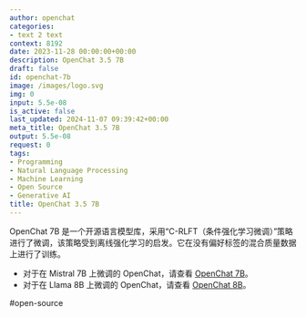 ```yaml
---
author: openchat
categories:
- text 2 text
context: 8192
date: 2023-11-28 00:00:00+00:00
description: OpenChat 3.5 7B
draft: false
id: openchat-7b
image: /images/logo.svg
img: 0
input: 5.5e-08
is_active: false
last_updated: 2024-11-07 09:39:42+00:00
meta_title: OpenChat 3.5 7B
output: 5.5e-08
request: 0
tags:
- Programming
- Natural Language Processing
- Machine Learning
- Open Source
- Generative AI
title: OpenChat 3.5 7B
---
```







OpenChat 7B 是一个开源语言模型库，采用“C-RLFT（条件强化学习微调）”策略进行了微调，该策略受到离线强化学习的启发。它在没有偏好标签的混合质量数据上进行了训练。

- 对于在 Mistral 7B 上微调的 OpenChat，请查看 [OpenChat 7B](/openchat/openchat-7b)。
- 对于在 Llama 8B 上微调的 OpenChat，请查看 [OpenChat 8B](/openchat/openchat-8b)。

#open-source

